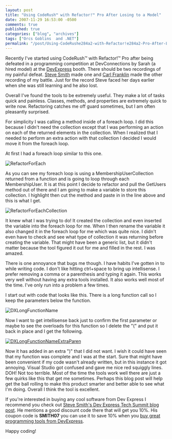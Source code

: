 ```yaml
---
layout: post
title: "Using CodeRush™ with Refactor!™ Pro After Losing to a Model"
date: 2007-11-29 16:53:00 -0500
comments: true
published: true
categories: ["blog", "archives"]
tags: ["Orcs Goblins  and .NET"]
permalink: "/post/Using-CodeRushe284a2-with-Refactor!e284a2-Pro-After-Losing-to-a-Model/"
---
```

<!-- more -->

<p>Recently I've started using CodeRush&trade; with Refactor!&trade; Pro after being defeated in a programming competition at DevConnections by Sarah (a hired model) at the <a href="http://www.devexpress.com/" target="_blank">DevExpress</a> booth. There should be two recordings of my painful defeat. <a href="http://aspadvice.com/blogs/ssmith/" target="_blank">Steve Smith</a> made one and <a href="http://www.intellectualhedonism.com/" target="_blank">Carl Franklin</a> made the other recording of my battle. Just for the record Steve faced her days earlier when she was still learning and he also lost.</p>
<p>Overall I've found the tools to be extremely useful. They make a lot of tasks quick and painless. Classes, methods, and properties are extremely quick to write now. Refactoring catches me off guard sometimes, but I am often pleasantly surprised.</p>
<p>For simplicity I was calling a method inside of a foreach loop. I did this because I didn't need the collection except that I was performing an action on each of the returned elements in the collection. When I realized that I needed to perform an extra action with that collection I decided I would move it from the foreach loop.</p>
<p>At first I had a foreach loop similar to this one.</p>
<p><img src="http://static.flickr.com/2232/2073316451_2192c2e7d5.jpg" border="0" alt="RefactorForEach" /></p>
<p>As you can see my foreach loop is using a MembershipUserCollection returned from a function and is going to loop through each MembershipUser. It is at this point I decide to refactor and pull the GetUsers method out of there and I am going to make a variable to store this collection. I highlight then cut the method and paste in in the line above and this is what I get.</p>
<p><img src="http://static.flickr.com/2391/2074108176_d1bd921e78.jpg" border="0" alt="RefactorForEachCollection" /></p>
<p>It knew what I was trying to do! It created the collection and even inserted the variable into the foreach loop for me. When I then rename the variable it also changed it in the foreach loop for me which was quite nice. I didn't even have to check and see what type of collection it was returning before creating the variable. That might have been a generic list, but it didn't matter because the tool figured it out for me and filled in the rest. I was amazed.</p>
<p>There is one annoyance that bugs me though. I have habits I've gotten in to while writing code. I don't like hitting ctrl+space to bring up intellisense. I prefer removing a comma or a parenthesis and typing it again. This works very well without having any extra tools installed. It also works well most of the time. I've only run into a problem a few times.</p>
<p>I start out with code that looks like this. There is a long function call so I keep the parameters below the function.</p>
<p><img src="http://static.flickr.com/2011/2073367585_bd55944b1d.jpg" border="0" alt="DXLongFunctionName" /></p>
<p>Now I want to get intellisense back just to confirm the first parameter or maybe to see the overloads for this function so I delete the "(" and put it back in place and I get the following.</p>
<p><a title="DXLongFunctionNameExtraParen" href="http://www.flickr.com/photos/67369333@N00/2073367633/"><img src="http://static.flickr.com/2336/2073367633_3db96280ff.jpg" border="0" alt="DXLongFunctionNameExtraParen" /></a></p>
<p>Now it has added in an extra ")" that I did not want. I wish it could have seen that my function was complete and I was at the start. Sure that might have been convenient if my code wasn't already written, but in this instance it got annoying. Visual Studio got confused and gave me nice red squiggly lines. DOH! Not too terrible. Most of the time the tools work well there are just a few quirks like this that get me sometimes. Perhaps this blog post will help get the ball rolling to make this product smarter and better able to see what I'm doing. Overall I think the tool is excellent.</p>
<p>If you're interested in buying any cool software from Dev Express I recommend you check out <a href="http://aspadvice.com/blogs/ssmith/archive/2007/11/04/DevExpress-TechSummit.aspx" target="_blank">Steve Smith's Dev Express Tech Summit blog post</a>. He mentions a good discount code there that will get you 10%. His coupon code is <strong>SMITH07</strong> you can use it to save 10% when you <a href="https://www.devexpress.com/ClientCenter/Order/Default.aspx?group=.NET" target="_blank">buy great programming tools from DevExpress</a>.</p>
<p>Happy coding!</p>
